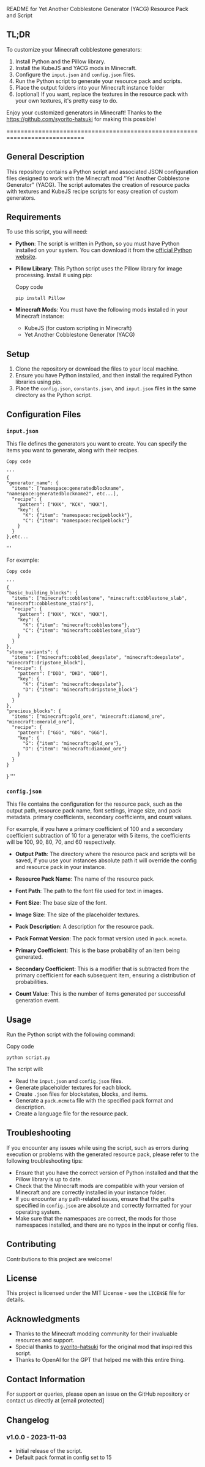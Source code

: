 README for Yet Another Cobblestone Generator (YACG) Resource Pack and Script

TL;DR
-----

To customize your Minecraft cobblestone generators:

1.  Install Python and the Pillow library.
2.  Install the KubeJS and YACG mods in Minecraft.
3.  Configure the `input.json` and `config.json` files.
4.  Run the Python script to generate your resource pack and scripts.
5.  Place the output folders into your Minecraft instance folder
6.  (optional) If you want, replace the textures in the resource pack with your own textures, it's pretty easy to do.

Enjoy your customized generators in Minecraft!
Thanks to the https://github.com/syorito-hatsuki for making this possible!

============================================================================

General Description
-------------------

This repository contains a Python script and associated JSON configuration files designed to work with the Minecraft mod "Yet Another Cobblestone Generator" (YACG). 
The script automates the creation of resource packs with textures and KubeJS recipe scripts for easy creation of custom generators.

Requirements
------------

To use this script, you will need:

*   **Python**: The script is written in Python, so you must have Python installed on your system. You can download it from the [official Python website](https://www.python.org/downloads/).
*   **Pillow Library**: This Python script uses the Pillow library for image processing. Install it using pip:
    
    Copy code
    
    `pip install Pillow`
    
*   **Minecraft Mods**: You must have the following mods installed in your Minecraft instance:
    *   KubeJS (for custom scripting in Minecraft)
    *   Yet Another Cobblestone Generator (YACG)

Setup
-----

1.  Clone the repository or download the files to your local machine.
2.  Ensure you have Python installed, and then install the required Python libraries using pip.
3.  Place the `config.json`, `constants.json`, and `input.json` files in the same directory as the Python script.

Configuration Files
-------------------

### `input.json`
This file defines the generators you want to create. 
You can specify the items you want to generate, along with their recipes. 

    Copy code

    '''
    {
    "generator_name": {
      "items": ["namespace:generatedblockname", "namespace:generatedblockname2", etc...],
      "recipe": {
        "pattern": ["KKK", "KCK", "KKK"],
        "key": {
          "K": {"item": "namespace:recipeblockk"},
          "C": {"item": "namespace:recipeblockc"}
        }
      }
    },etc...
  '''


For example:

    Copy code

    '''
    {
    "basic_building_blocks": {
      "items": ["minecraft:cobblestone", "minecraft:cobblestone_slab", "minecraft:cobblestone_stairs"],
      "recipe": {
        "pattern": ["KKK", "KCK", "KKK"],
        "key": {
          "K": {"item": "minecraft:cobblestone"},
          "C": {"item": "minecraft:cobblestone_slab"}
        }
      }
    },
    "stone_variants": {
      "items": ["minecraft:cobbled_deepslate", "minecraft:deepslate", "minecraft:dripstone_block"],
      "recipe": {
        "pattern": ["DDD", "DKD", "DDD"],
        "key": {
          "K": {"item": "minecraft:deepslate"},
          "D": {"item": "minecraft:dripstone_block"}
        }
      }
    },
    "precious_blocks": {
      "items": ["minecraft:gold_ore", "minecraft:diamond_ore", "minecraft:emerald_ore"],
      "recipe": {
        "pattern": ["GGG", "GDG", "GGG"],
        "key": {
          "G": {"item": "minecraft:gold_ore"},
          "D": {"item": "minecraft:diamond_ore"}
        }
      }
    }
  }
  '''

### `config.json`

This file contains the configuration for the resource pack, such as the output path, resource pack name, font settings, image size, and pack metadata.
primary coefficients, secondary coefficients, and count values.

For example, if you have a primary coefficient of 100 and a secondary coefficient subtraction of 10 for a generator with 5 items, the coefficients will be 100, 90, 80, 70, and 60 respectively.
*   **Output Path**: The directory where the resource pack and scripts will be saved, if you use your instances absolute path it will override the config and resource pack in your instance.
*   **Resource Pack Name**: The name of the resource pack.
*   **Font Path**: The path to the font file used for text in images.
*   **Font Size**: The base size of the font.
*   **Image Size**: The size of the placeholder textures.
*   **Pack Description**: A description for the resource pack.
*   **Pack Format Version**: The pack format version used in `pack.mcmeta`.

*   **Primary Coefficient**: This is the base probability of an item being generated.
*   **Secondary Coefficient**: This is a modifier that is subtracted from the primary coefficient for each subsequent item, ensuring a distribution of probabilities.
*   **Count Value**: This is the number of items generated per successful generation event.

Usage
-----

Run the Python script with the following command:

Copy code

`python script.py`

The script will:

*   Read the `input.json` and `config.json` files.
*   Generate placeholder textures for each block.
*   Create `.json` files for blockstates, blocks, and items.
*   Generate a `pack.mcmeta` file with the specified pack format and description.
*   Create a language file for the resource pack.

Troubleshooting
---------------

If you encounter any issues while using the script, such as errors during execution or problems with the generated resource pack, please refer to the following troubleshooting tips:

- Ensure that you have the correct version of Python installed and that the Pillow library is up to date.
- Check that the Minecraft mods are compatible with your version of Minecraft and are correctly installed in your instance folder.
- If you encounter any path-related issues, ensure that the paths specified in `config.json` are absolute and correctly formatted for your operating system.
- Make sure that the namespaces are correct, the mods for those namespaces installed, and there are no typos in the input or config files.

Contributing
------------

Contributions to this project are welcome!

License
-------

This project is licensed under the MIT License - see the `LICENSE` file for details.

Acknowledgments
---------------

- Thanks to the Minecraft modding community for their invaluable resources and support.
- Special thanks to [syorito-hatsuki](https://github.com/syorito-hatsuki) for the original mod that inspired this script.
- Thanks to OpenAI for the GPT that helped me with this entire thing.

Contact Information
-------------------

For support or queries, please open an issue on the GitHub repository or contact us directly at [email protected]

Changelog
---------

### v1.0.0 - 2023-11-03
- Initial release of the script.
- Default pack format in config set to 15

